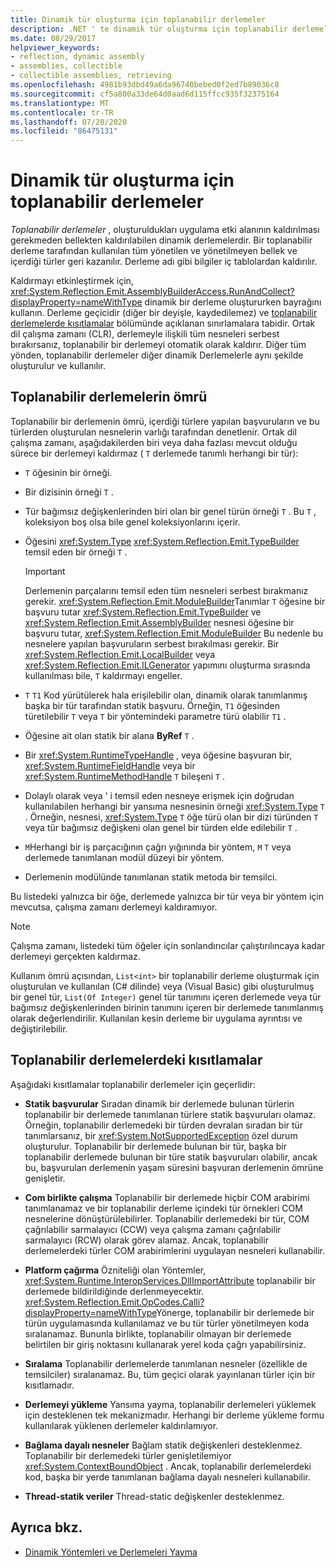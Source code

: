 ```yaml
---
title: Dinamik tür oluşturma için toplanabilir derlemeler
description: .NET ' te dinamik tür oluşturma için toplanabilir derlemeler ile çalışmaya başlayın. Toplanabilir derleme yaşam süreleri ve kısıtlamaları hakkında bilgi edinin.
ms.date: 08/29/2017
helpviewer_keywords:
- reflection, dynamic assembly
- assemblies, collectible
- collectible assemblies, retrieving
ms.openlocfilehash: 4981b93dbd49a6da96740bebed0f2ed7b89036c8
ms.sourcegitcommit: cf5a800a33de64d0aad6d115ffcc935f32375164
ms.translationtype: MT
ms.contentlocale: tr-TR
ms.lasthandoff: 07/20/2020
ms.locfileid: "86475131"
---
```

# <a name="collectible-assemblies-for-dynamic-type-generation"></a>Dinamik tür oluşturma için toplanabilir derlemeler

*Toplanabilir derlemeler* , oluşturuldukları uygulama etki alanının kaldırılması gerekmeden bellekten kaldırılabilen dinamik derlemelerdir. Bir toplanabilir derleme tarafından kullanılan tüm yönetilen ve yönetilmeyen bellek ve içerdiği türler geri kazanılır. Derleme adı gibi bilgiler iç tablolardan kaldırılır.

Kaldırmayı etkinleştirmek için, <xref:System.Reflection.Emit.AssemblyBuilderAccess.RunAndCollect?displayProperty=nameWithType> dinamik bir derleme oluştururken bayrağını kullanın. Derleme geçicidir (diğer bir deyişle, kaydedilemez) ve [toplanabilir derlemelerde kısıtlamalar](#restrictions-on-collectible-assemblies) bölümünde açıklanan sınırlamalara tabidir. Ortak dil çalışma zamanı (CLR), derlemeyle ilişkili tüm nesneleri serbest bırakırsanız, toplanabilir bir derlemeyi otomatik olarak kaldırır. Diğer tüm yönden, toplanabilir derlemeler diğer dinamik Derlemelerle aynı şekilde oluşturulur ve kullanılır.

## <a name="lifetime-of-collectible-assemblies"></a>Toplanabilir derlemelerin ömrü

Toplanabilir bir derlemenin ömrü, içerdiği türlere yapılan başvuruların ve bu türlerden oluşturulan nesnelerin varlığı tarafından denetlenir. Ortak dil çalışma zamanı, aşağıdakilerden biri veya daha fazlası mevcut olduğu sürece bir derlemeyi kaldırmaz ( `T` derlemede tanımlı herhangi bir tür):

- `T` öğesinin bir örneği.

- Bir dizisinin örneği `T` .

- Tür bağımsız değişkenlerinden biri olan bir genel türün örneği `T` . Bu `T` , koleksiyon boş olsa bile genel koleksiyonlarını içerir.

- Öğesini <xref:System.Type> <xref:System.Reflection.Emit.TypeBuilder> temsil eden bir örneği `T` .

   > [!IMPORTANT]
   > Derlemenin parçalarını temsil eden tüm nesneleri serbest bırakmanız gerekir. <xref:System.Reflection.Emit.ModuleBuilder>Tanımlar `T` öğesine bir başvuru tutar <xref:System.Reflection.Emit.TypeBuilder> ve <xref:System.Reflection.Emit.AssemblyBuilder> nesnesi öğesine bir başvuru tutar, <xref:System.Reflection.Emit.ModuleBuilder> Bu nedenle bu nesnelere yapılan başvuruların serbest bırakılması gerekir. Bir <xref:System.Reflection.Emit.LocalBuilder> veya <xref:System.Reflection.Emit.ILGenerator> yapımını oluşturma sırasında kullanılması bile, `T` kaldırmayı engeller.

- `T` `T1` Kod yürütülerek hala erişilebilir olan, dinamik olarak tanımlanmış başka bir tür tarafından statik başvuru. Örneğin, `T1` öğesinden türetilebilir `T` veya `T` bir yöntemindeki parametre türü olabilir `T1` .

- Öğesine ait olan statik bir alana **ByRef** `T` .

- Bir <xref:System.RuntimeTypeHandle> , veya öğesine başvuran bir, <xref:System.RuntimeFieldHandle> veya bir <xref:System.RuntimeMethodHandle> `T` bileşeni `T` .

- Dolaylı olarak veya ' i temsil eden nesneye erişmek için doğrudan kullanılabilen herhangi bir yansıma nesnesinin örneği <xref:System.Type> `T` . Örneğin, nesnesi, <xref:System.Type> `T` öğe türü olan bir dizi türünden `T` veya tür bağımsız değişkeni olan genel bir türden elde edilebilir `T` .

- `M`Herhangi bir iş parçacığının çağrı yığınında bir yöntem, `M` `T` veya derlemede tanımlanan modül düzeyi bir yöntem.

- Derlemenin modülünde tanımlanan statik metoda bir temsilci.

Bu listedeki yalnızca bir öğe, derlemede yalnızca bir tür veya bir yöntem için mevcutsa, çalışma zamanı derlemeyi kaldıramıyor.

> [!NOTE]
> Çalışma zamanı, listedeki tüm öğeler için sonlandırıcılar çalıştırılıncaya kadar derlemeyi gerçekten kaldırmaz.

Kullanım ömrü açısından, `List<int>` bir toplanabilir derleme oluşturmak için oluşturulan ve kullanılan (C# dilinde) veya (Visual Basic) gibi oluşturulmuş bir genel tür, `List(Of Integer)` genel tür tanımını içeren derlemede veya tür bağımsız değişkenlerinden birinin tanımını içeren bir derlemede tanımlanmış olarak değerlendirilir. Kullanılan kesin derleme bir uygulama ayrıntısı ve değiştirilebilir.

## <a name="restrictions-on-collectible-assemblies"></a>Toplanabilir derlemelerdeki kısıtlamalar

Aşağıdaki kısıtlamalar toplanabilir derlemeler için geçerlidir:

- **Statik başvurular** Sıradan dinamik bir derlemede bulunan türlerin toplanabilir bir derlemede tanımlanan türlere statik başvuruları olamaz. Örneğin, toplanabilir derlemedeki bir türden devralan sıradan bir tür tanımlarsanız, bir <xref:System.NotSupportedException> özel durum oluşturulur. Toplanabilir bir derlemede bulunan bir tür, başka bir toplanabilir derlemede bulunan bir türe statik başvuruları olabilir, ancak bu, başvurulan derlemenin yaşam süresini başvuran derlemenin ömrüne genişletir.

- **Com birlikte çalışma** Toplanabilir bir derlemede hiçbir COM arabirimi tanımlanamaz ve bir toplanabilir derleme içindeki tür örnekleri COM nesnelerine dönüştürülebilirler. Toplanabilir derlemedeki bir tür, COM çağrılabilir sarmalayıcı (CCW) veya çalışma zamanı çağrılabilir sarmalayıcı (RCW) olarak görev alamaz. Ancak, toplanabilir derlemelerdeki türler COM arabirimlerini uygulayan nesneleri kullanabilir.

- **Platform çağırma** Özniteliği olan Yöntemler, <xref:System.Runtime.InteropServices.DllImportAttribute> toplanabilir bir derlemede bildirildiğinde derlenmeyecektir. <xref:System.Reflection.Emit.OpCodes.Calli?displayProperty=nameWithType>Yönerge, toplanabilir bir derlemede bir türün uygulamasında kullanılamaz ve bu tür türler yönetilmeyen koda sıralanamaz. Bununla birlikte, toplanabilir olmayan bir derlemede belirtilen bir giriş noktasını kullanarak yerel koda çağrı yapabilirsiniz.

- **Sıralama** Toplanabilir derlemelerde tanımlanan nesneler (özellikle de temsilciler) sıralanamaz. Bu, tüm geçici olarak yayınlanan türler için bir kısıtlamadır.

- **Derlemeyi yükleme** Yansıma yayma, toplanabilir derlemeleri yüklemek için desteklenen tek mekanizmadır. Herhangi bir derleme yükleme formu kullanılarak yüklenen derlemeler kaldırılamıyor.

- **Bağlama dayalı nesneler** Bağlam statik değişkenleri desteklenmez. Toplanabilir bir derlemedeki türler genişletilemiyor <xref:System.ContextBoundObject> . Ancak, toplanabilir derlemelerdeki kod, başka bir yerde tanımlanan bağlama dayalı nesneleri kullanabilir.

- **Thread-statik veriler** Thread-static değişkenler desteklenmez.

## <a name="see-also"></a>Ayrıca bkz.

- [Dinamik Yöntemleri ve Derlemeleri Yayma](emitting-dynamic-methods-and-assemblies.md)
